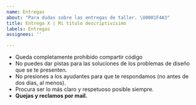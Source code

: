 ```yaml
---
name: Entregas
about: "Para dudas sobre las entregas de taller. \U0001F4A3"
title: Entrega X | Mi título descriptivísimo
labels: Entregas
assignees: ''

---
```


- Queda completamente prohibido compartir código
- No puedes dar pistas para las soluciones de los problemas de diseño que se te presenten.
- No presiones a los ayudantes para que te respondamos (no antes de dos días, al menos).
- Procura ser lo más claro y respetuoso posible siempre.
- **Quejas y reclamos por mail.**
